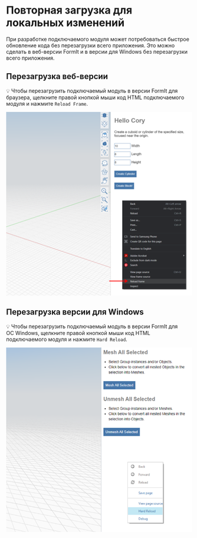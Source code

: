 # Повторная загрузка для локальных изменений

При разработке подключаемого модуля может потребоваться быстрое обновление кода без перезагрузки всего приложения. Это можно сделать в веб-версии FormIt и в версии для Windows без перезагрузки всего приложения.

## Перезагрузка веб-версии

💡 Чтобы перезагрузить подключаемый модуль в версии FormIt для браузера, щелкните правой кнопкой мыши код HTML подключаемого модуля и нажмите `Reload Frame`.

![](<../../../.gitbook/assets/d11 (1).png>)

## Перезагрузка версии для Windows

💡 Чтобы перезагрузить подключаемый модуль в версии FormIt для ОС Windows, щелкните правой кнопкой мыши код HTML подключаемого модуля и нажмите `Hard Reload`.

![](../../../.gitbook/assets/d18.png)
